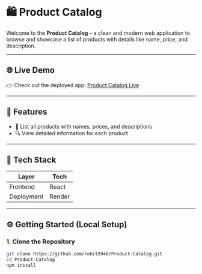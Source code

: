 # 🛍️ Product Catalog

Welcome to the **Product Catalog** – a clean and modern web application to browse and showcase a list of products with details like name, price, and description.

---

## 🌐 Live Demo

👉 Check out the deployed app: [Product Catalog Live](https://product-catalog-lwzw.onrender.com/)

---

## 📸 Features

- 📄 List all products with names, prices, and descriptions
- 🔍 View detailed information for each product

---

## 🧰 Tech Stack

| Layer       | Tech                 |
|-------------|----------------------|
| Frontend    | React                |
| Deployment  | Render               |

---

## ⚙️ Getting Started (Local Setup)

### 1. Clone the Repository

```bash
git clone https://github.com/rohit8940/Product-Catalog.git
cd Product-Catalog
npm install
